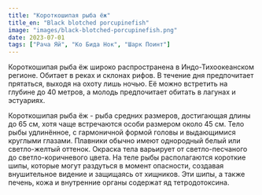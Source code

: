 ```yaml
---
title: "Короткошипая рыба ёж"
title_en: "Black blotched porcupinefish"
image: "images/black-blotched-porcupinefish.png"
date: 2023-07-01
tags: ["Рача Яй", "Ко Бида Нок", "Шарк Поинт"]
---
```


Короткошипая рыба ёж широко распространена в Индо-Тихоокеанском регионе. Обитает в реках и склонах рифов. В течение дня предпочитает прятаться, выходя на охоту лишь ночью. Её можно встретить на глубине до 40 метров, а молодь предпочитает обитать в лагунах и эстуариях.

Короткошипая рыба ёж - рыба средних размеров, достигающая длины до 65 см, хотя чаще встречаются особи размером около 45 см. Тело рыбы удлинённое, с гармоничной формой головы и выдающимися круглыми глазами. Плавники обычно имеют однородный белый или светло-желтый оттенок. Окраска тела варьирует от светло-песчаного до светло-коричневого цвета. На теле рыбы располагаются короткие шипы, которые могут раздуться в момент опасности, создавая внушительное видение и защищаясь от хищников. Эти шипы, а также печень, кожа и внутренние органы содержат яд тетродотоксина.


